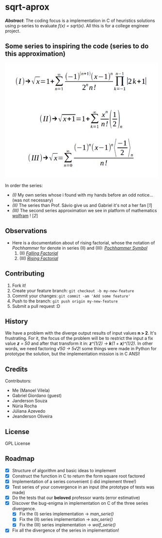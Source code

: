 # sqrt-aprox

__*Abstract*__: The coding focus is a implementation in C of heuristics solutions using p-series to evaluate _f(x) = sqrt(x)_. All this is for a college engineer project.


## Some series to inspiring the code (series to do this approximation)

![Series](series.png)


In order the series:
  * _(I)_ My own series whose i found with my hands before an odd notice... (was not necessary)
  * _(II)_ The series than Prof. Sávio give us and Gabriel it's not a her fan [*1*]
  * _(III)_ The second series approximation we see in platform of mathematics [wolfram](http://www.wolframalpha.com/share/clip?f=d41d8cd98f00b204e9800998ecf8427ek7hsa4aeht) ! [*2*]

##  Observations
  * Here is a documentation about of rising factorial, whose the notation of *Pochhammer* for denote in series (II) and (III): [*Pochhammer Symbol*](http://mathworld.wolfram.com/PochhammerSymbol.html)
    1. (II)  [*Falling Factorial*](http://mathworld.wolfram.com/RisingFactorial.html)
    2. (III) [*Rising Factorial*](http://mathworld.wolfram.com/FallingFactorial.html)

## Contributing

1. Fork it!
2. Create your feature branch: `git checkout -b my-new-feature`
3. Commit your changes: `git commit -am 'Add some feature'`
4. Push to the branch: `git push origin my-new-feature`
5. Submit a pull request :D


## History

We have a problem with the diverge output results of input values __**n** > 2__. It's frustrating. For it, the focus of the problem will be to restrict the input a fix value _**z** = 50_ and after that transform it in: _**z**^(1/2) -> **k**(1 + **x**)^(1/2)_. In other words, we need factoring _√50 -> 5√2_! some things were made in Python for prototype the solution, but the implementation mission is in C ANSI!

## Credits

Contributors:
  * Me (Manoel Vilela)
  * Gabriel Giordano (guest)
  * Janderson Souza
  * Núria Rocha
  * Júliana Azevedo
  * Jeanderson Oliveira

## License

GPL License

## Roadmap
  - [X] Structure of algorithm and basic ideas to implement
  - [X] Construct the function in C to return the form square root factored 
  - [X] Implementation of a series convenient (i did implement three!)
  - [X] Test series of your convergence in an input (the prototype of tests was made)
  - [X] Do the tests that our **beloved** professor wants (error estimative)
  - [X] Discover the bug-enigma in implementation on C of the three series divergence.
    - [X] Fix the (I) series implementation -> *man_serie()*
    - [X] Fix the (II) series implementation -> *sav_serie()*
    - [X] Fix the (III) series implementation -> *wolf_serie()*
  - [X] Fix all the divergence of the series in implementation!